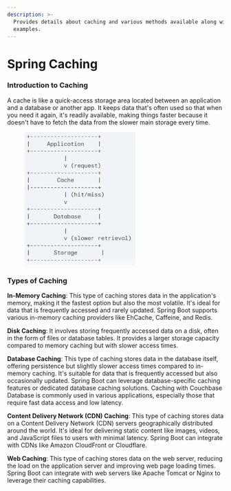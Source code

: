 ```yaml
---
description: >-
  Provides details about caching and various methods available along with code
  examples.
---
```


# Spring Caching

### Introduction to Caching

A cache is like a quick-access storage area located between an application and a database or another app. It keeps data that's often used so that when you need it again, it's readily available, making things faster because it doesn't have to fetch the data from the slower main storage every time.

<figure><img src="../../../.gitbook/assets/image (230).png" alt="" width="258"><figcaption></figcaption></figure>

### Types of Caching

**In-Memory Caching**: This type of caching stores data in the application's memory, making it the fastest option but also the most volatile. It's ideal for data that is frequently accessed and rarely updated. Spring Boot supports various in-memory caching providers like EhCache, Caffeine, and Redis.

**Disk Caching**: It involves storing frequently accessed data on a disk, often in the form of files or database tables. It provides a larger storage capacity compared to memory caching but with slower access times.

**Database Caching**: This type of caching stores data in the database itself, offering persistence but slightly slower access times compared to in-memory caching. It's suitable for data that is frequently accessed but also occasionally updated. Spring Boot can leverage database-specific caching features or dedicated database caching solutions. Caching with Couchbase Database is commonly used in various applications, especially those that require fast data access and low latency.

**Content Delivery Network (CDN) Caching**: This type of caching stores data on a Content Delivery Network (CDN) servers geographically distributed around the world. It's ideal for delivering static content like images, videos, and JavaScript files to users with minimal latency. Spring Boot can integrate with CDNs like Amazon CloudFront or Cloudflare.

**Web Caching**: This type of caching stores data on the web server, reducing the load on the application server and improving web page loading times. Spring Boot can integrate with web servers like Apache Tomcat or Nginx to leverage their caching capabilities.

